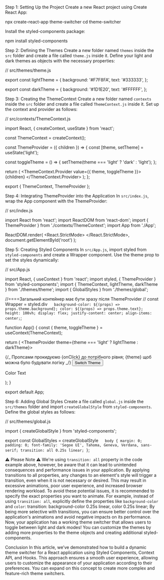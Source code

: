 Step 1: Setting Up the Project
Create a new React project using Create React App:

npx create-react-app theme-switcher
cd theme-switcher

Install the styled-components package:

npm install styled-components

Step 2: Defining the Themes
Create a new folder named `themes` inside the `src` folder and create a file called `theme.js` inside it. Define your light and dark themes as objects with the necessary properties:

// src/themes/theme.js

export const lightTheme = {
background: '#F7F8FA',
text: '#333333',
};

export const darkTheme = {
background: '#1D1E20',
text: '#FFFFFF',
};

Step 3: Creating the ThemeContext
Create a new folder named `contexts` inside the `src` folder and create a file called `ThemeContext.js` inside it. Set up the context and provider as follows:

// src/contexts/ThemeContext.js

import React, { createContext, useState } from 'react';

const ThemeContext = createContext();

const ThemeProvider = ({ children }) => {
const [theme, setTheme] = useState('light');

const toggleTheme = () => {
setTheme(theme === 'light' ? 'dark' : 'light');
};

return (
<ThemeContext.Provider value={{ theme, toggleTheme }}>
{children}
</ThemeContext.Provider>
);
};

export { ThemeContext, ThemeProvider };

Step 4: Integrating ThemeProvider into the Application
In `src/index.js`, wrap the App component with the ThemeProvider:

// src/index.js

import React from 'react';
import ReactDOM from 'react-dom';
import { ThemeProvider } from './contexts/ThemeContext';
import App from './App';

ReactDOM.render(
<React.StrictMode>
<ThemeProvider>
<App />
</ThemeProvider>
</React.StrictMode>,
document.getElementById('root')
);

Step 5: Creating Styled Components
In `src/App.js`, import styled from `styled-components` and create a Wrapper component. Use the theme prop to set the styles dynamically:

// src/App.js

import React, { useContext } from 'react';
import styled, { ThemeProvider } from 'styled-components';
import { ThemeContext, lightTheme, darkTheme } from './themes/theme';
import { GlobalStyles } from './themes/global';

//====Загальний контейнер має бути зразу після ThemeProvider //
const Wrapper = styled.div`  
  background-color: ${(props) => props.theme.background};
  color: ${(props) => props.theme.text};
  height: 100vh;
  display: flex;
  justify-content: center;
  align-items: center;`;

function App() {
const { theme, toggleTheme } = useContext(ThemeContext);

return (
<ThemeProvider theme={theme === 'light' ? lightTheme : darkTheme}>
<Wrapper>
<GlobalStyles />
<div>
{/_ Пропсами прокидуємо {onClick} до потрібного рівня;
{theme} щоб можна було будувати логіку _/}
<button onClick={toggleTheme}>Switch Theme</button>
<p>Color Text</p>
</div>
</Wrapper>
</ThemeProvider>
);
}

export default App;

Step 6: Adding Global Styles
Create a file called `global.js` inside the `src/themes` folder and import `createGlobalStyle` from `styled-components`. Define the global styles as follows:

// src/themes/global.js

import { createGlobalStyle } from 'styled-components';

export const GlobalStyles = createGlobalStyle`  
body {
    margin: 0;
    padding: 0;
    font-family: 'Segoe UI', Tahoma, Geneva, Verdana, sans-serif;
    transition: all 0.25s linear;
  }`;

⚠️ Please Note ⚠️
We're using `transition: all` property in the code example above, however, be aware that it can lead to unintended consequences and performance issues in your application. By applying transitions to all properties, any changes to an element's style will trigger a transition, even when it is not necessary or desired. This may result in excessive animations, poor user experience, and increased browser rendering workload.
To avoid these potential issues, it is recommended to specify the exact properties you want to animate. For example, instead of using `transition: all`, explicitly define the properties like `background-color` and `color`:
transition: background-color 0.25s linear, color 0.25s linear;
By being more selective with transitions, you can ensure better control over the application's animations and avoid negative impacts on its performance.
Now, your application has a working theme switcher that allows users to toggle between light and dark modes! You can customize the themes by adding more properties to the theme objects and creating additional styled-components.

Conclusion
In this article, we’ve demonstrated how to build a dynamic theme switcher for a React application using Styled Components, Context API, and Hooks. This approach ensures a smooth user experience, allowing users to customize the appearance of your application according to their preferences. You can expand on this concept to create more complex and feature-rich theme switchers.
